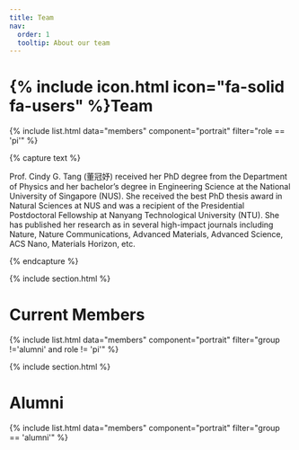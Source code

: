 ```yaml
---
title: Team
nav:
  order: 1
  tooltip: About our team
---
```


# {% include icon.html icon="fa-solid fa-users" %}Team

{% include list.html data="members" component="portrait" filter="role == 'pi'" %}

{% capture text %}

Prof. Cindy G. Tang (董冠妤) received her PhD degree from the Department of Physics and her bachelor’s degree in Engineering Science at the National University of Singapore (NUS). She received the best PhD thesis award in Natural Sciences at NUS and was a recipient of the Presidential Postdoctoral Fellowship at Nanyang Technological University (NTU). She has published her research as in several high-impact journals including Nature, Nature Communications, Advanced Materials, Advanced Science, ACS Nano, Materials Horizon, etc.

{% endcapture %}

{% include section.html %}

# Current Members

{% include list.html data="members" component="portrait" filter="group !='alumni' and role != 'pi'" %}


{% include section.html %}

# Alumni

{% include list.html data="members" component="portrait" filter="group == 'alumni'" %}
